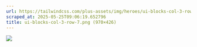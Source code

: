 ```yaml
---
url: https://tailwindcss.com/plus-assets/img/heroes/ui-blocks-col-3-row-7.png
scraped_at: 2025-05-25T09:06:19.652796
title: ui-blocks-col-3-row-7.png (970×426)
---
```


![](https://tailwindcss.com/plus-assets/img/heroes/ui-blocks-col-3-row-7.png)

